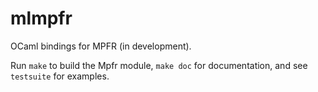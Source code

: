 # mlmpfr
OCaml bindings for MPFR (in development).

Run `make` to build the Mpfr module, `make doc` for documentation, and see `testsuite` for examples.

